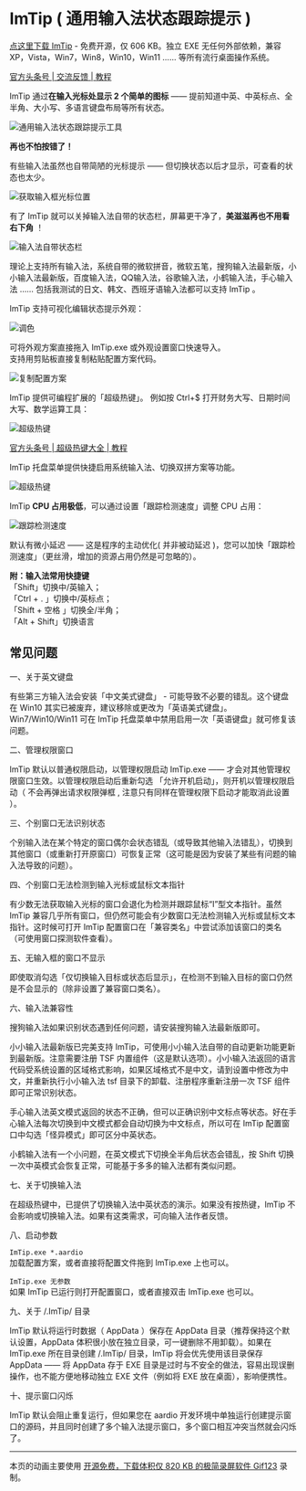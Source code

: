 # ImTip ( 通用输入法状态跟踪提示 )
 
<a href="https://imtip.aardio.com/update/ImTip.7z">点这里下载 ImTip</a> - 免费开源，仅 606 KB。独立 EXE 无任何外部依赖，兼容 XP，Vista，Win7，Win8，Win10，Win11 …… 等所有流行桌面操作系统。  

<a href="https://www.toutiao.com/article/7135834986963517964/?log_from=c329e5c14053a_1662110952400">官方头条号 | 交流反馈 | 教程 </a>

ImTip 通过**在输入光标处显示 2 个简单的图标** —— 提前知道中英、中英标点、全半角、大小写、多语言键盘布局等所有状态。

![通用输入法状态跟踪提示工具](./screenshots/imtip.gif)

**再也不怕按错了！**

有些输入法虽然也自带简陋的光标提示 —— 但切换状态以后才显示，可查看的状态也太少。

![获取输入框光标位置](./screenshots/web.gif)

有了 ImTip 就可以关掉输入法自带的状态栏，屏幕更干净了，**美滋滋再也不用看右下角** ！

![输入法自带状态栏](./screenshots/ime.png)

理论上支持所有输入法，系统自带的微软拼音，微软五笔，搜狗输入法最新版，小小输入法最新版，百度输入法，QQ输入法，谷歌输入法，小鹤输入法，手心输入法 …… 包括我测试的日文、韩文、西班牙语输入法都可以支持 ImTip 。

ImTip 支持可视化编辑状态提示外观：

![调色](./screenshots/color.gif)

可将外观方案直接拖入 ImTip.exe 或外观设置窗口快速导入。  
支持用剪贴板直接复制粘贴配置方案代码。  

![复制配置方案](./screenshots/copy.gif)

ImTip 提供可编程扩展的「超级热键」。
例如按 Ctrl+$ 打开财务大写、日期时间大写、数学运算工具：

![超级热键](./screenshots/cn.gif)

<a href="https://www.toutiao.com/article/7135834986963517964/?log_from=c329e5c14053a_1662110952400">官方头条号 | 超级热键大全 | 教程 </a>

ImTip 托盘菜单提供快捷启用系统输入法、切换双拼方案等功能。

![超级热键](./screenshots/menu.png)

ImTip **CPU 占用极低**，可以通过设置「跟踪检测速度」调整 CPU 占用：

![跟踪检测速度](./screenshots/cpu.png)

默认有微小延迟 —— 这是程序的主动优化( 并非被动延迟 )，您可以加快「跟踪检测速度」（更丝滑，增加的资源占用仍然是可忽略的）。

**附：输入法常用快捷键**  
「Shift」切换中/英输入；  
「Ctrl + . 」切换中/英标点；  
「Shift + 空格 」切换全/半角；  
「Alt + Shift」切换语言  

## 常见问题

一、关于英文键盘

有些第三方输入法会安装「中文美式键盘」 - 可能导致不必要的错乱。这个键盘在 Win10 其实已被废弃，建议移除或更改为「英语美式键盘」。Win7/Win10/Win11 可在 ImTip 托盘菜单中禁用启用一次「英语键盘」就可修复该问题。  

二、管理权限窗口

ImTip 默认以普通权限启动，以管理权限启动 ImTip.exe —— 才会对其他管理权限窗口生效。以管理权限启动后重新勾选 「允许开机启动」，则开机以管理权限启动（ 不会再弹出请求权限弹框 , 注意只有同样在管理权限下启动才能取消此设置 ）。

三、个别窗口无法识别状态

个别输入法在某个特定的窗口偶尔会状态错乱（或导致其他输入法错乱），切换到其他窗口（或重新打开原窗口）可恢复正常（这可能是因为安装了某些有问题的输入法导致的问题）。 

四、个别窗口无法检测到输入光标或鼠标文本指针

有少数无法获取输入光标的窗口会退化为检测并跟踪鼠标“I”型文本指针。虽然 ImTip 兼容几乎所有窗口，但仍然可能会有少数窗口无法检测输入光标或鼠标文本指针。这时候可打开 ImTip 配置窗口在「兼容类名」中尝试添加该窗口的类名（可使用窗口探测软件查看）。

五、无输入框的窗口不显示  

即使取消勾选「仅切换输入目标或状态后显示」，在检测不到输入目标的窗口仍然是不会显示的（除非设置了兼容窗口类名）。  

六、输入法兼容性  

搜狗输入法如果识别状态遇到任何问题，请安装搜狗输入法最新版即可。

小小输入法最新版已完美支持 ImTip，可使用小小输入法自带的自动更新功能更新到最新版。注意需要注册 TSF 内置组件（这是默认选项）。小小输入法返回的语言代码受系统设置的区域格式影响，如果区域格式不是中文，请到设置中修改为中文，并重新执行小小输入法 tsf 目录下的卸载、注册程序重新注册一次 TSF 组件即可正常识别状态。

手心输入法英文模式返回的状态不正确，但可以正确识别中文标点等状态。好在手心输入法每次切换到中文模式都会自动切换为中文标点，所以可在 ImTip 配置窗口中勾选「怪异模式」即可区分中英状态。

小鹤输入法有一个小问题，在英文模式下切换全半角后状态会错乱，按 Shift 切换一次中英模式会恢复正常，可能基于多多的输入法都有类似问题。

七、关于切换输入法

在超级热键中，已提供了切换输入法中英状态的演示。如果没有按热键，ImTip 不会影响或切换输入法。如果有这类需求，可向输入法作者反馈。

八、启动参数

`ImTip.exe *.aardio`  
加载配置方案，或者直接将配置文件拖到 ImTip.exe 上也可以。  

`ImTip.exe 无参数`  
如果 ImTip 已运行则打开配置窗口，或者直接双击 ImTip.exe 也可以。  

九、关于 /.ImTip/ 目录

ImTip 默认将运行时数据（ AppData ）保存在 AppData 目录（推荐保持这个默认设置，AppData 体积很小放在独立目录，可一键删除不用卸载）。如果在 ImTip.exe 所在目录创建 /.ImTip/ 目录，ImTip 将会优先使用该目录保存 AppData ——  将 AppData 存于 EXE 目录是过时与不安全的做法，容易出现误删操作，也不能方便地移动独立 EXE 文件（例如将 EXE 放在桌面），影响便携性。

十、提示窗口闪烁

ImTip 默认会阻止重复运行，但如果您在 aardio 开发环境中单独运行创建提示窗口的源码，并且同时创建了多个输入法提示窗口，多个窗口相互冲突当然就会闪烁了。

****

本页的动画主要使用 [开源免费，下载体积仅 820 KB 的极简录屏软件 Gif123](https://gif123.aardio.com/) 录制。
